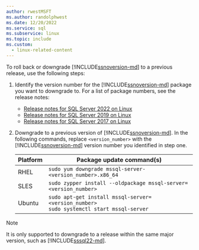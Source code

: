 ```yaml
---
author: rwestMSFT
ms.author: randolphwest
ms.date: 12/20/2022
ms.service: sql
ms.subservice: linux
ms.topic: include
ms.custom:
  - linux-related-content
---
```

To roll back or downgrade [!INCLUDE[ssnoversion-md](../../includes/ssnoversion-md.md)] to a previous release, use the following steps:

1. Identify the version number for the [!INCLUDE[ssnoversion-md](../../includes/ssnoversion-md.md)] package you want to downgrade to. For a list of package numbers, see the release notes:

   - [Release notes for SQL Server 2022 on Linux](../sql-server-linux-release-notes-2022.md)
   - [Release notes for SQL Server 2019 on Linux](../sql-server-linux-release-notes-2019.md)
   - [Release notes for SQL Server 2017 on Linux](../sql-server-linux-release-notes-2017.md)

1. Downgrade to a previous version of [!INCLUDE[ssnoversion-md](../../includes/ssnoversion-md.md)]. In the following commands, replace `<version_number>` with the [!INCLUDE[ssnoversion-md](../../includes/ssnoversion-md.md)] version number you identified in step one.

   | Platform | Package update command(s) |
   |-----|-----|
   | RHEL | `sudo yum downgrade mssql-server-<version_number>.x86_64` |
   | SLES | `sudo zypper install --oldpackage mssql-server=<version_number>` |
   | Ubuntu | `sudo apt-get install mssql-server=<version_number>`<br/>`sudo systemctl start mssql-server` |

> [!NOTE]  
> It is only supported to downgrade to a release within the same major version, such as [!INCLUDE[sssql22-md](../../includes/sssql22-md.md)].
